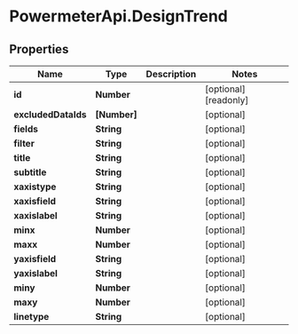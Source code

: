 # PowermeterApi.DesignTrend

## Properties

Name | Type | Description | Notes
------------ | ------------- | ------------- | -------------
**id** | **Number** |  | [optional] [readonly] 
**excludedDataIds** | **[Number]** |  | [optional] 
**fields** | **String** |  | [optional] 
**filter** | **String** |  | [optional] 
**title** | **String** |  | [optional] 
**subtitle** | **String** |  | [optional] 
**xaxistype** | **String** |  | [optional] 
**xaxisfield** | **String** |  | [optional] 
**xaxislabel** | **String** |  | [optional] 
**minx** | **Number** |  | [optional] 
**maxx** | **Number** |  | [optional] 
**yaxisfield** | **String** |  | [optional] 
**yaxislabel** | **String** |  | [optional] 
**miny** | **Number** |  | [optional] 
**maxy** | **Number** |  | [optional] 
**linetype** | **String** |  | [optional] 



